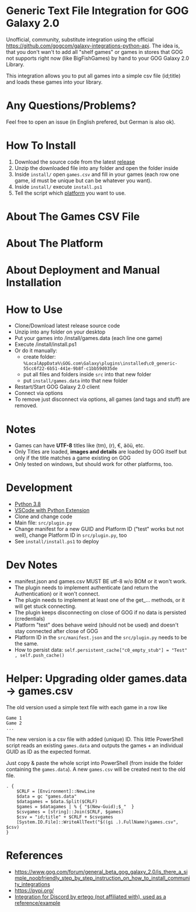 # Generic Text File Integration for GOG Galaxy 2.0
Unofficial, community, substitute integration using the official https://github.com/gogcom/galaxy-integrations-python-api.
The idea is, that you don't wan't to add all "shelf games" or games in stores that GOG not supports right now (like BigFishGames) by hand to your GOG Galaxy 2.0 Library. 

This integration allows you to put all games into a simple csv file (id;title) and loads these games into your library.

# Any Questions/Problems?
Feel free to open an issue (in English prefered, but German is also ok).

# How To Install
1. Download the source code from the latest [release](https://github.com/Countryen/gog-generic-integration/releases)
2. Unzip the downloaded file into any folder and open the folder inside
3. Inside `install/` open `games.csv` and fill in your games (each row one game, id must be unique but can be whatever you want).
4. Inside `install/` execute `install.ps1` 
5. Tell the script which [platform](https://github.com/gogcom/galaxy-integrations-python-api/blob/master/PLATFORM_IDs.md) you want to use.

# About The Games CSV File

# About The Platform

# About Deployment and Manual Installation

	



# How to Use
- Clone/Download latest release source code
- Unzip into any folder on your desktop
- Put your games into /install/games.data (each line one game)
- Execute /install/install.ps1
- Or do it manually:
	- create folder: `%LocalAppData%\GOG.com\Galaxy\plugins\installed\c0_generic-55cc6f22-6b51-441e-9b8f-c1bb59d035de`
	- put all files and folders inside `src` into that new folder
	- put `install/games.data` into that new folder
- Restart/Start GOG Galaxy 2.0 client
- Connect via options
- To remove just disconnect via options, all games (and tags and stuff) are removed.

# Notes
- Games can have **UTF-8** titles like (tm), (r), €, äöü, etc.
- Only Titles are loaded, **images and details** are loaded by GOG itself but only if the title matches a game existing on GOG 
- Only tested on windows, but should work for other platforms, too.

# Development
- [Python 3.8](https://www.python.org/downloads/release/python-382/)
- [VSCode with Python Extension](https://code.visualstudio.com/docs/python/python-tutorial#_install-and-use-packages)
- Clone and change code
- Main file: `src/plugin.py`
- Change manifest for a new GUID and Platform ID ("test" works but not well), change Platform ID in `src/plugin.py`, too
- See `install/install.ps1` to deploy

# Dev Notes
- manifest.json and games.csv MUST BE utf-8 w/o BOM or it won't work.
- The plugin needs to implement authenticate (and return the Authentication) or it won't connect.
- The plugin needs to implement at least one of the get_... methods, or it will get stuck connecting.
- The plugin keeps disconnecting on close of GOG if no data is persisted (credentials)
- Platform "test" does behave weird (should not be used) and doesn't stay connected after close of GOG
- Platform ID in the `src/manifest.json` and the `src/plugin.py` needs to be the same.
- How to persist data: `self.persistent_cache["c0_empty_stub"] = "Test" , self.push_cache()`

# Helper: Upgrading older games.data -> games.csv
The old version used a simple text file with each game in a row like
````
Game 1
Game 2
...
````
The new version is a csv file with added (unique) ID.
This little PowerShell script reads an existing `games.data` and outputs the games + an individual GUID as ID as the expected format.

Just copy & paste the whole script into PowerShell (from inside the folder containing the `games.data`).
A new `games.csv` will be created next to the old file.
````
. {
    $CRLF = [Environment]::NewLine
    $data = gc "games.data"
    $datagames = $data.Split($CRLF)
    $games = $datagames | % { "$(New-Guid);$_"  }
    $csvgames = [string]::Join($CRLF, $games)
    $csv = "id;title" + $CRLF + $csvgames
    [System.IO.File]::WriteAllText("$((gi .).FullName)\games.csv", $csv)
}
````

# References
- https://www.gog.com/forum/general_beta_gog_galaxy_2.0/is_there_a_simple_noobfriendly_step_by_step_instruction_on_how_to_install_community_integrations
- https://pypi.org/
- [Integration for Discord by ertego (not affiliated with), used as a reference/example](https://github.com/Ertego/gog-galaxy-discord)
